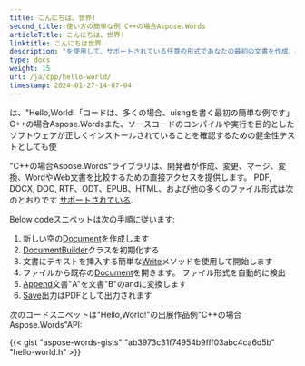 ```yaml
---
title: こんにちは、世界!
second_title: 使い方の簡単な例 C++の場合Aspose.Words
articleTitle: こんにちは、世界!
linktitle: こんにちは世界
description: "を使用して、サポートされている任意の形式であなたの最初の文書を作成、編集、保存 C++の場合Aspose.Words c++でそのシンプルさとパワーを体験する。"
type: docs
weight: 15
url: /ja/cpp/hello-world/
timestamp: 2024-01-27-14-07-04
---
```


は、"Hello,World!「コードは、多くの場合、uisngを書く最初の簡単な例です」C++の場合Aspose.Wordsまた、ソースコードのコンパイルや実行を目的としたソフトウェアが正しくインストールされていることを確認するための健全性テストとしても使

"C++の場合Aspose.Words"ライブラリは、開発者が作成、変更、マージ、変換、WordやWeb文書を比較するための直接アクセスを提供します。 PDF, DOCX, DOC, RTF、ODT、EPUB、HTML、および他の多くのファイル形式は次のとおりです [サポートされている](/words/cpp/supported-document-formats/).

Below codeスニペットは次の手順に従います:

1. 新しい空の[Document](https://reference.aspose.com/words/cpp/aspose.words/document/)を作成します
1. [DocumentBuilder](https://reference.aspose.com/words/cpp/aspose.words/documentbuilder/)クラスを初期化する
1. 文書にテキストを挿入する簡単な[Write](https://reference.aspose.com/words/cpp/aspose.words/documentbuilder/write/)メソッドを使用して開始します
1. ファイルから既存の[Document](https://reference.aspose.com/words/cpp/aspose.words/document/document/)を開きます。 ファイル形式を自動的に検出
1. [Append](https://reference.aspose.com/words/cpp/aspose.words/document/appenddocument/)文書"A"を文書"B"のandに変換します
1. [Save](https://reference.aspose.com/words/cpp/aspose.words/document/save/)出力はPDFとして出力されます

次のコードスニペットは"Hello,World!"の出展作品例"C++の場合Aspose.Words"API:

{{< gist "aspose-words-gists" "ab3973c31f74954b9fff03abc4ca6d5b" "hello-world.h" >}}
